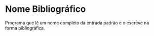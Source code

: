 # Nome Bibliográfico

Programa que lê um nome completo da entrada padrão e o escreve na forma bibliográfica.